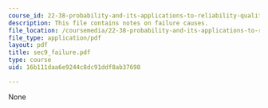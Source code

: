 ```yaml
---
course_id: 22-38-probability-and-its-applications-to-reliability-quality-control-and-risk-assessment-fall-2005
description: This file contains notes on failure causes.
file_location: /coursemedia/22-38-probability-and-its-applications-to-reliability-quality-control-and-risk-assessment-fall-2005/16b111daa6e9244c8dc91ddf8ab37698_sec9_failure.pdf
file_type: application/pdf
layout: pdf
title: sec9_failure.pdf
type: course
uid: 16b111daa6e9244c8dc91ddf8ab37698

---
```

None